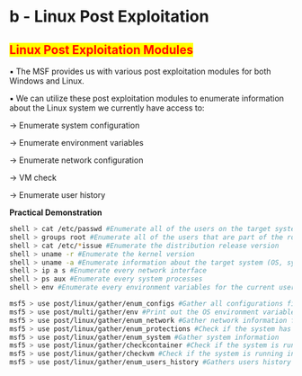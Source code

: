 # b - Linux Post Exploitation

## <mark style="color:red;">Linux Post Exploitation Modules</mark>

▪ The MSF provides us with various post exploitation modules for both Windows and Linux.

▪ We can utilize these post exploitation modules to enumerate information about the Linux system we currently have access to:

→ Enumerate system configuration

→ Enumerate environment variables

→ Enumerate network configuration

→ VM check

→ Enumerate user history

**Practical Demonstration**

```bash
shell > cat /etc/passwd #Enumerate all of the users on the target system
shell > groups root #Enumerate all of the users that are part of the root group
shell > cat /etc/*issue #Enumerate the distribution release version
shell > uname -r #Enumerate the kernel version
shell > uname -a #Enumerate information about the target system (OS, system name, architecture)
shell > ip a s #Enumerate every network interface
shell > ps aux #Enumerate every system processes
shell > env #Enumerate every environment variables for the current user

msf5 > use post/linux/gather/enum_configs #Gather all configurations files
msf5 > use post/multi/gather/env #Print out the OS environment variables
msf5 > use post/linux/gather/enum_network #Gather network information from the target system
msf5 > use post/linux/gather/enum_protections #Check if the system has been hardened and how
msf5 > use post/linux/gather/enum_system #Gather system information
msf5 > use post/linux/gather/checkcontainer #Check if the system is running inside a container
msf5 > use post/linux/gather/checkvm #Check if the system is running inside a VM
msf5 > use post/linux/gather/enum_users_history #Gathers users history informations
```















